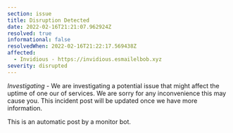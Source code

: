 ```yaml
---
section: issue
title: Disruption Detected
date: 2022-02-16T21:21:07.962924Z
resolved: true
informational: false
resolvedWhen: 2022-02-16T21:22:17.569438Z
affected:
  - Invidious - https://invidious.esmailelbob.xyz
severity: disrupted
---
```

*Investigating* - We are investigating a potential issue that might affect the uptime of one our of services. We are sorry for any inconvenience this may cause you. This incident post will be updated once we have more information.

This is an automatic post by a monitor bot.
        